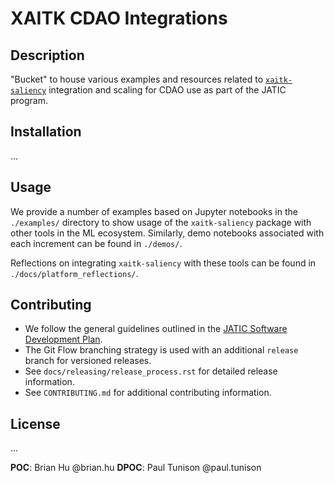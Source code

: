 # XAITK CDAO Integrations

## Description
"Bucket" to house various examples and resources related to
[`xaitk-saliency`](https://github.com/xaitk/xaitk-saliency)
integration and scaling for CDAO use as part of the JATIC program.

## Installation
...

## Usage
We provide a number of examples based on Jupyter notebooks in the
`./examples/` directory to show usage of the `xaitk-saliency`
package with other tools in the ML ecosystem. Similarly, demo
notebooks associated with each increment can be found in `./demos/`.

Reflections on integrating `xaitk-saliency` with these tools can be
found in `./docs/platform_reflections/`.

## Contributing

- We follow the general guidelines outlined in the
[JATIC Software Development Plan](https://gitlab.jatic.net/jatic/docs/sdp/-/blob/main/Branch,%20Merge,%20Release%20Strategy.md).
- The Git Flow branching strategy is used with an additional `release` branch
  for versioned releases.
- See `docs/releasing/release_process.rst` for detailed release information.
- See `CONTRIBUTING.md` for additional contributing information.

## License
...

**POC**: Brian Hu @brian.hu
**DPOC**: Paul Tunison @paul.tunison
